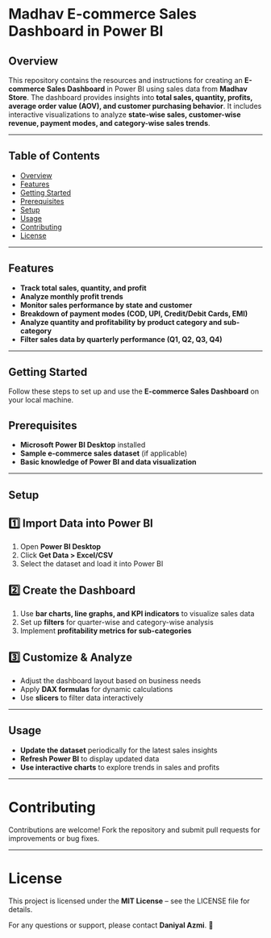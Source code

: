 # **Madhav E-commerce Sales Dashboard in Power BI**

## **Overview**
This repository contains the resources and instructions for creating an **E-commerce Sales Dashboard** in Power BI using sales data from **Madhav Store**. The dashboard provides insights into **total sales, quantity, profits, average order value (AOV), and customer purchasing behavior**. It includes interactive visualizations to analyze **state-wise sales, customer-wise revenue, payment modes, and category-wise sales trends**.

---

## **Table of Contents**
- [Overview](#overview)
- [Features](#features)
- [Getting Started](#getting-started)
- [Prerequisites](#prerequisites)
- [Setup](#setup)
- [Usage](#usage)
- [Contributing](#contributing)
- [License](#license)

---

## **Features**
- **Track total sales, quantity, and profit**
- **Analyze monthly profit trends**
- **Monitor sales performance by state and customer**
- **Breakdown of payment modes (COD, UPI, Credit/Debit Cards, EMI)**
- **Analyze quantity and profitability by product category and sub-category**
- **Filter sales data by quarterly performance (Q1, Q2, Q3, Q4)**

---

## **Getting Started**
Follow these steps to set up and use the **E-commerce Sales Dashboard** on your local machine.

## **Prerequisites**
- **Microsoft Power BI Desktop** installed
- **Sample e-commerce sales dataset** (if applicable)
- **Basic knowledge of Power BI and data visualization**

---

## **Setup**

## **1️⃣ Import Data into Power BI**
1. Open **Power BI Desktop**
2. Click **Get Data > Excel/CSV**
3. Select the dataset and load it into Power BI

## **2️⃣ Create the Dashboard**
1. Use **bar charts, line graphs, and KPI indicators** to visualize sales data
2. Set up **filters** for quarter-wise and category-wise analysis
3. Implement **profitability metrics for sub-categories**

## **3️⃣ Customize & Analyze**
- Adjust the dashboard layout based on business needs
- Apply **DAX formulas** for dynamic calculations
- Use **slicers** to filter data interactively

---

## **Usage**
- **Update the dataset** periodically for the latest sales insights
- **Refresh Power BI** to display updated data
- **Use interactive charts** to explore trends in sales and profits

---

# **Contributing**
Contributions are welcome! Fork the repository and submit pull requests for improvements or bug fixes.

---

# **License**
This project is licensed under the **MIT License** – see the LICENSE file for details.

For any questions or support, please contact **Daniyal Azmi**. 🚀

